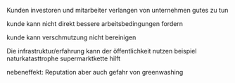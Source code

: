 Kunden investoren und mitarbeiter verlangen von unternehmen gutes zu tun

kunde kann nicht direkt bessere arbeitsbedingungen fordern

kunde kann verschmutzung nicht bereinigen

Die infrastruktur/erfahrung kann der öffentlichkeit nutzen 
beispiel naturkatasttrophe supermarktkette hilft

nebeneffekt: Reputation aber auch gefahr von greenwashing